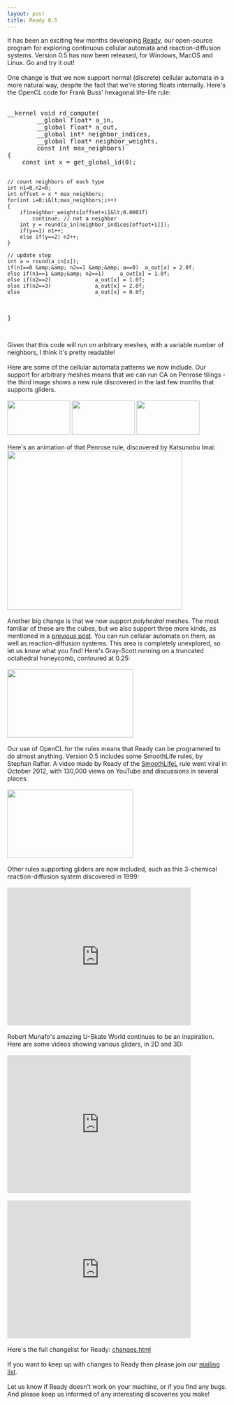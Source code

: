 ```yaml
---
layout: post
title: Ready 0.5
---
```


<div class="entry-item s2-entrytext">It has been an exciting few months developing <a href="http://code.google.com/p/reaction-diffusion/" rel="nofollow">Ready</a>, our open-source program for exploring continuous cellular automata and reaction-diffusion systems. Version 0.5 has now been released, for Windows, MacOS and Linux. Go and try it out!<br/><br/>One change is that we now support normal (discrete) cellular automata in a more natural way, despite the fact that we're storing floats internally. Here's the OpenCL code for Frank Buss' hexagonal life-life rule:<br/><br/><pre><tt>__kernel void rd_compute(
        __global float* a_in,
        __global float* a_out,
        __global int* neighbor_indices,
        __global float* neighbor_weights,
        const int max_neighbors) 
{
    const int x = get_global_id(0);

    // count neighbors of each type
    int n1=0,n2=0;
    int offset = x * max_neighbors;
    for(int i=0;i&lt;max_neighbors;i++)
    {
        if(neighbor_weights[offset+i]&lt;0.0001f) 
            continue; // not a neighbor
        int y = round(a_in[neighbor_indices[offset+i]]);
        if(y==1) n1++;
        else if(y==2) n2++;
    }

    // update step
    int a = round(a_in[x]);
    if(n1==0 &amp;&amp; n2==1 &amp;&amp; a==0)  a_out[x] = 2.0f;
    else if(n1==1 &amp;&amp; n2==1)     a_out[x] = 1.0f;
    else if(n2==2)              a_out[x] = 1.0f;
    else if(n2==3)              a_out[x] = 2.0f;
    else                        a_out[x] = 0.0f;
}</tt></pre><br/>Given that this code will run on arbitrary meshes, with a variable number of neighbors, I think it's pretty readable!<br/><br/>Here are some of the cellular automata patterns we now include. Our support for arbitrary meshes means that we can run CA on Penrose tilings - the third image shows a new rule discovered in the last few months that supports gliders.<br/><br/><a href="https://picasaweb.google.com/lh/photo/pakaeC9l9Li9zo-mNVQkRNMTjNZETYmyPJy0liipFm0?feat=embedwebsite" rel="nofollow"><img height="78" src="https://lh4.googleusercontent.com/-QvQQ6mpNfdE/UNLi_XkYYVI/AAAAAAAAGx8/UJEU8YlxKbI/s144/callahan_gliders.png" width="144"/></a> <a href="https://picasaweb.google.com/lh/photo/yzXKAR8YFv-IOj4v8-LtDdMTjNZETYmyPJy0liipFm0?feat=embedwebsite" rel="nofollow"><img height="78" src="https://lh5.googleusercontent.com/-Bej5ntijTA4/UNLi_brVWiI/AAAAAAAAGx0/LXzWm1ztqz0/s144/hex_buss.png" width="144"/></a> <a href="https://picasaweb.google.com/lh/photo/k3R6Ns1JRwbFyL_qX2IqydMTjNZETYmyPJy0liipFm0?feat=embedwebsite" rel="nofollow"><img height="78" src="https://lh5.googleusercontent.com/-r202_0CLtvA/UNLjAcBpnDI/AAAAAAAAGyA/zgzLO2_RxtY/s144/imai_gliders.png" width="144"/></a> <br/><br/>Here's an animation of that Penrose rule, discovered by Katsunobu Imai:<br/><a href="https://picasaweb.google.com/lh/photo/U_PiFSm16y9cFqrK8A7z_9MTjNZETYmyPJy0liipFm0?feat=embedwebsite" rel="nofollow"><img height="363" src="https://lh5.googleusercontent.com/-fogJaIz8OzA/UEXK3bYC3PI/AAAAAAAAGAY/zDVhvYikaIo/s400/imai_penrose_glider.gif" width="400"/></a><br/><br/>Another big change is that we now support <i>polyhedral</i> meshes. The most familiar of these are the cubes, but we also support three more kinds, as mentioned in a <a href="http://ferkeltongs.livejournal.com/36313.html" rel="nofollow">previous post</a>. You can run cellular automata on them, as well as reaction-diffusion systems. This area is completely unexplored, so let us know what you find! Here's Gray-Scott running on a truncated octahedral honeycomb, contoured at 0.25:<br/><br/><a href="https://picasaweb.google.com/lh/photo/dd4G1VWHsKc_XfxDEk29sNMTjNZETYmyPJy0liipFm0?feat=embedwebsite" rel="nofollow"><img height="156" src="https://lh4.googleusercontent.com/-4pWxNY81Cu4/UNLi_aegnlI/AAAAAAAAGx4/xlNAhwueB40/s288/gs_trunc_oct.png" width="288"/></a><br/><br/>Our use of OpenCL for the rules means that Ready can be programmed to do almost anything. Version 0.5 includes some SmoothLife rules, by Stephan Rafler. A video made by Ready of the <a href="https://plus.google.com/110214848059767137292/posts/WtPBhYJswAe" rel="nofollow">SmoothLifeL</a> rule went viral in October 2012, with 130,000 views on YouTube and discussions in several places.<br/><br/><a href="https://picasaweb.google.com/lh/photo/EAZQHjG8p3D91I1jgrQyzNMTjNZETYmyPJy0liipFm0?feat=embedwebsite" rel="nofollow"><img height="156" src="https://lh6.googleusercontent.com/-k-Uki4mfdPQ/UNLjAzBMIsI/AAAAAAAAGyQ/wVhKBG5wuMg/s288/smoothlifel.png" width="288"/></a><br/><br/>Other rules supporting gliders are now included, such as this 3-chemical reaction-diffusion system discovered in 1999:<br/><br/><iframe allowfullscreen="" class="lj_embedcontent" frameborder="0" height="315" name="embed_4339226_68" src="http://l.lj-toys.com/?auth_token=sessionless%3A1491904800%3Aembedcontent%3A4339226%2668%26%260%26youtube%26QJB1Jsk_oTE%3A25254505c7af2cefbd23cbe851239ec1cd0a9278&amp;source=youtube&amp;vid=QJB1Jsk_oTE&amp;moduleid=68&amp;preview=0&amp;journalid=4339226&amp;noads=" width="420"></iframe><br/><br/>Robert Munafo's amazing U-Skate World continues to be an inspiration. Here are some videos showing various gliders, in 2D and 3D:<br/><br/><iframe allowfullscreen="" class="lj_embedcontent" frameborder="0" height="315" name="embed_4339226_69" src="http://l.lj-toys.com/?auth_token=sessionless%3A1491904800%3Aembedcontent%3A4339226%2669%26%260%26youtube%26F5oKgVZ6bTk%3A0df05e0a0a746fa2538aa6162c43280bbd4b90f0&amp;source=youtube&amp;vid=F5oKgVZ6bTk&amp;moduleid=69&amp;preview=0&amp;journalid=4339226&amp;noads=" width="420"></iframe><br/><br/><iframe allowfullscreen="" class="lj_embedcontent" frameborder="0" height="315" name="embed_4339226_70" src="http://l.lj-toys.com/?auth_token=sessionless%3A1491904800%3Aembedcontent%3A4339226%2670%26%260%26youtube%26WYZVffOaRgA%3Aa567d9db581acd544d09ce23935081759499db94&amp;source=youtube&amp;vid=WYZVffOaRgA&amp;moduleid=70&amp;preview=0&amp;journalid=4339226&amp;noads=" width="420"></iframe><br/><br/>Here's the full changelist for Ready: <a href="http://reaction-diffusion.googlecode.com/svn/trunk/Ready/Help/changes.html" rel="nofollow">changes.html</a><br/><br/>If you want to keep up with changes to Ready then please join our <a href="http://groups.google.com/forum/?fromgroups#!forum/reaction-diffusion" rel="nofollow">mailing list</a>.<br/><br/>Let us know if Ready doesn't work on your machine, or if you find any bugs. And please keep us informed of any interesting discoveries you make!</div>
